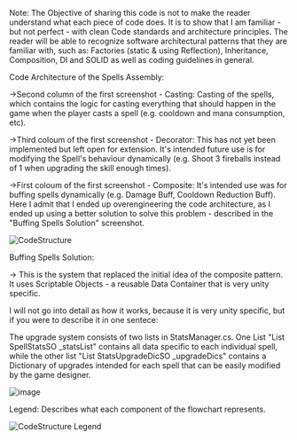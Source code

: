 Note: The Objective of sharing this code is not to make the reader understand what each piece of code does. It is to show that I am familiar - but not perfect -  with clean Code standards and architecture principles. The reader will be able to recognize software architectural patterns that they are familiar with, such as: Factories (static & using Reflection), Inheritance, Composition, DI and SOLID as well as coding guidelines in general.

Code Architecture of the Spells Assembly:

->Second column of the first screenshot - Casting: Casting of the spells, which contains the logic for casting everything that should happen in the game when the player casts a spell (e.g. cooldown and mana consumption, etc).

->Third coloum of the first screenshot - Decorator: This has not yet been implemented but left open for extension. It's intended future use is for modifying the Spell's behaviour dynamically (e.g. Shoot 3 fireballs instead of 1 when upgrading the skill enough times). 

->First coloum of the first screenshot - Composite: It's intended use was for buffing spells dynamically (e.g. Damage Buff, Cooldown Reduction Buff). Here I admit that I ended up overengineering the code architecture, as I ended up using a better solution to solve this problem - described in the "Buffing Spells Solution" screenshot.

![CodeStructure](https://github.com/user-attachments/assets/37c72144-2604-4716-9f4a-11e52adb458e) 


Buffing Spells Solution:

-> This is the system that replaced the initial idea of the composite pattern. It uses Scriptable Objects - a reusable Data Container that is very unity specific. 

I will not go into detail as how it works, because it is very unity specific, but if you were to describe it in one sentece: 

The upgrade system consists of two lists in StatsManager.cs. One List "List SpellStatsSO _statsList" contains all data specific to each individual spell, while the other list "List StatsUpgradeDicSO _upgradeDics" contains a Dictionary of upgrades intended for each spell that can be easily modified by the game designer.

![image](https://github.com/user-attachments/assets/bfedd401-8a53-4fb9-9e4d-dd8244409108)



Legend: Describes what each component of the flowchart represents.

![CodeStructure Legend](https://github.com/user-attachments/assets/50c32e59-930a-4d18-82e8-0ed4dea0eece)
